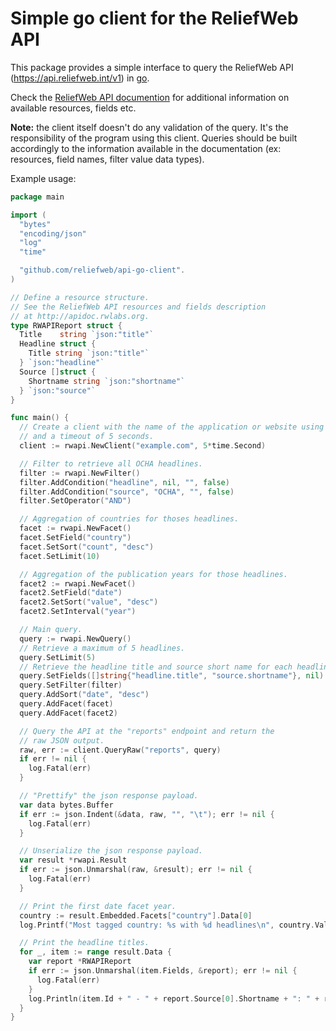Simple go client for the ReliefWeb API
======================================

This package provides a simple interface to query the ReliefWeb API (https://api.reliefweb.int/v1) in [go](https://golang.org).

Check the [ReliefWeb API documention](http://apidoc.rwlabs.org) for additional information on available resources, fields etc.

**Note:** the client itself doesn't do any validation of the query. It's the responsibility of the program using this client. Queries should be built accordingly to the information available in the documentation (ex: resources, field names, filter value data types).

Example usage:

```go
package main

import (
  "bytes"
  "encoding/json"
  "log"
  "time"

  "github.com/reliefweb/api-go-client".
)

// Define a resource structure.
// See the ReliefWeb API resources and fields description
// at http://apidoc.rwlabs.org.
type RWAPIReport struct {
  Title    string `json:"title"`
  Headline struct {
    Title string `json:"title"`
  } `json:"headline"`
  Source []struct {
    Shortname string `json:"shortname"`
  } `json:"source"`
}

func main() {
  // Create a client with the name of the application or website using the API
  // and a timeout of 5 seconds.
  client := rwapi.NewClient("example.com", 5*time.Second)

  // Filter to retrieve all OCHA headlines.
  filter := rwapi.NewFilter()
  filter.AddCondition("headline", nil, "", false)
  filter.AddCondition("source", "OCHA", "", false)
  filter.SetOperator("AND")

  // Aggregation of countries for thoses headlines.
  facet := rwapi.NewFacet()
  facet.SetField("country")
  facet.SetSort("count", "desc")
  facet.SetLimit(10)

  // Aggregation of the publication years for those headlines.
  facet2 := rwapi.NewFacet()
  facet2.SetField("date")
  facet2.SetSort("value", "desc")
  facet2.SetInterval("year")

  // Main query.
  query := rwapi.NewQuery()
  // Retrieve a maximum of 5 headlines.
  query.SetLimit(5)
  // Retrieve the headline title and source short name for each headline.
  query.SetFields([]string{"headline.title", "source.shortname"}, nil)
  query.SetFilter(filter)
  query.AddSort("date", "desc")
  query.AddFacet(facet)
  query.AddFacet(facet2)

  // Query the API at the "reports" endpoint and return the
  // raw JSON output.
  raw, err := client.QueryRaw("reports", query)
  if err != nil {
    log.Fatal(err)
  }

  // "Prettify" the json response payload.
  var data bytes.Buffer
  if err := json.Indent(&data, raw, "", "\t"); err != nil {
    log.Fatal(err)
  }

  // Unserialize the json response payload.
  var result *rwapi.Result
  if err := json.Unmarshal(raw, &result); err != nil {
    log.Fatal(err)
  }

  // Print the first date facet year.
  country := result.Embedded.Facets["country"].Data[0]
  log.Printf("Most tagged country: %s with %d headlines\n", country.Value, country.Count)

  // Print the headline titles.
  for _, item := range result.Data {
    var report *RWAPIReport
    if err := json.Unmarshal(item.Fields, &report); err != nil {
      log.Fatal(err)
    }
    log.Println(item.Id + " - " + report.Source[0].Shortname + ": " + report.Headline.Title)
  }
}
```
